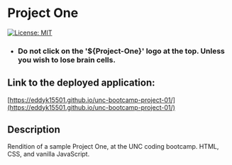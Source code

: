 # Project One
[![License: MIT](https://img.shields.io/badge/License-MIT-yellow.svg)](https://opensource.org/licenses/MIT)

* ### Do not click on the '${Project-One}' logo at the top. Unless you wish to lose brain cells.

## Link to the deployed application:
[https://eddyk15501.github.io/unc-bootcamp-project-01/](https://eddyk15501.github.io/unc-bootcamp-project-01/)

## Description
Rendition of a sample Project One, at the UNC coding bootcamp. HTML, CSS, and vanilla JavaScript.